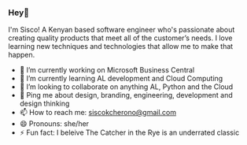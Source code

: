 ### Hey👋 
I'm Sisco!
A Kenyan based software engineer who's passionate about creating quality products that meet all of the customer’s needs. I love learning new techniques and technologies that allow me to make that happen. 

- 🔭 I’m currently working on Microsoft Business Central
- 🌱 I’m currently learning AL development and Cloud Computing
- 👯 I’m looking to collaborate on anything AL, Python and the Cloud
- 💬 Ping me about design, branding, engineering, development and design thinking
- 📫 How to reach me: siscokcherono@gmail.com
- 😄 Pronouns: she/her
- ⚡ Fun fact: I beleive The Catcher in the Rye is an underrated classic

<!--
**Sisco-C/Sisco-C** is a ✨ _special_ ✨ repository because its `README.md` (this file) appears on your GitHub profile.

Here are some ideas to get you started:
Hey, I'm Sisco!
A Kenyan based software engineer who's passionate about creating quality products that meet all of the customer’s needs. I love learning new techniques and technologies that allow me to make that happen. 

- 🔭 I’m currently working on Microsoft Business Central
- 🌱 I’m currently learning AL development and Cloud Computing
- 👯 I’m looking to collaborate on anything AL, Python and the Cloud
- 💬 Ping me about design, branding, engineering, development and design thinking
- 📫 How to reach me: siscokcherono@gmail.com
- 😄 Pronouns: she/her
- ⚡ Fun fact: I beleive The Catcher in the Rye is an underrated classic
-->

